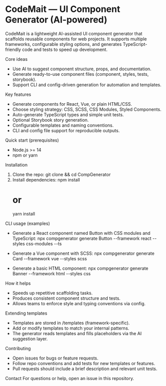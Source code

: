 # CodeMait — UI Component Generator (AI-powered)

CodeMait is a lightweight AI-assisted UI component generator that scaffolds reusable components for web projects. It supports multiple frameworks, configurable styling options, and generates TypeScript-friendly code and tests to speed up development.

Core ideas

- Use AI to suggest component structure, props, and documentation.
- Generate ready-to-use component files (component, styles, tests, storybook).
- Support CLI and config-driven generation for automation and templates.

Key features

- Generate components for React, Vue, or plain HTML/CSS.
- Choose styling strategy: CSS, SCSS, CSS Modules, Styled Components.
- Auto-generate TypeScript types and simple unit tests.
- Optional Storybook story generation.
- Configurable templates and naming conventions.
- CLI and config file support for reproducible outputs.

Quick start (prerequisites)

- Node.js >= 14
- npm or yarn

Installation

1. Clone the repo:
   git clone <repo-url> && cd CompGenerator
2. Install dependencies:
   npm install
   # or
   yarn install

CLI usage (examples)

- Generate a React component named Button with CSS modules and TypeScript:
  npx compgenerator generate Button --framework react --styles css-modules --ts

- Generate a Vue component with SCSS:
  npx compgenerator generate Card --framework vue --styles scss

- Generate a basic HTML component:
  npx compgenerator generate Banner --framework html --styles css


How it helps

- Speeds up repetitive scaffolding tasks.
- Produces consistent component structure and tests.
- Allows teams to enforce style and typing conventions via config.

Extending templates

- Templates are stored in /templates (framework-specific).
- Add or modify templates to match your internal patterns.
- The generator reads templates and fills placeholders via the AI suggestion layer.

Contributing

- Open issues for bugs or feature requests.
- Follow repo conventions and add tests for new templates or features.
- Pull requests should include a brief description and relevant unit tests.

Contact
For questions or help, open an issue in this repository.
